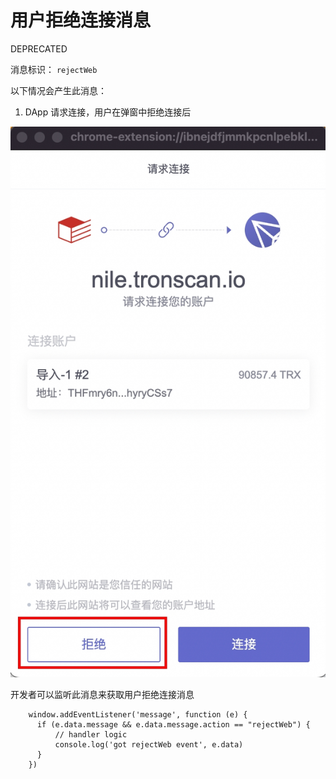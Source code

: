 # 用户拒绝连接消息

<span class="deprecated">DEPRECATED</span>

消息标识： `rejectWeb`

以下情况会产生此消息：

  1. DApp 请求连接，用户在弹窗中拒绝连接后

![image](../../../images/zh_cha-jian-qian-bao_bei-dong-jie-shou-tronlink-cha-jian-de-xiao-xi_ji-jiang-fei-qi-de-xiao-xi_yong-hu-ju-jue-lian-jie-xiao-xi_img_0.jpg)

开发者可以监听此消息来获取用户拒绝连接消息

```shell
    window.addEventListener('message', function (e) {
      if (e.data.message && e.data.message.action == "rejectWeb") {
          // handler logic
          console.log('got rejectWeb event', e.data)
      }
    })
```

